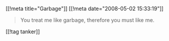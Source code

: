 [[!meta  title="Garbage"]]
[[!meta  date="2008-05-02 15:33:19"]]
<blockquote>You treat me like garbage, therefore you must like me.</blockquote>

[[!tag  tanker]]